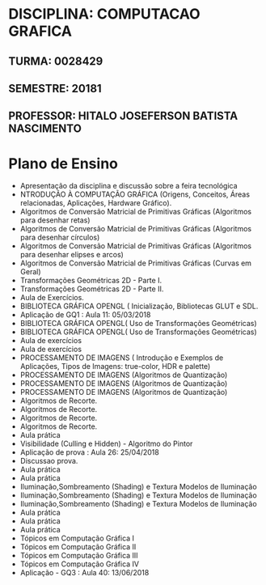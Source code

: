 # DISCIPLINA: COMPUTACAO GRAFICA

## TURMA: 0028429 

## SEMESTRE: 20181

## PROFESSOR: HITALO JOSEFERSON BATISTA NASCIMENTO

# Plano de Ensino 

- Apresentação da disciplina e discussão sobre a feira tecnológica
- NTRODUÇÃO À COMPUTAÇÃO GRÁFICA (Origens, Conceitos, Áreas relacionadas, Aplicações, Hardware Gráfico).
- Algoritmos de Conversão Matricial de Primitivas Gráficas (Algoritmos para desenhar retas)	
- Algoritmos de Conversão Matricial de Primitivas Gráficas (Algoritmos para desenhar círculos)	
- Algoritmos de Conversão Matricial de Primitivas Gráficas (Algoritmos para desenhar elipses e arcos)	
- Algoritmos de Conversão Matricial de Primitivas Gráficas (Curvas em Geral)	
- Transformações Geométricas 2D - Parte I.	
- Transformações Geométricas 2D - Parte II.	
- Aula de Exercícios.
- BIBLIOTECA GRÁFICA OPENGL ( Inicialização, Bibliotecas GLUT e SDL.	
- Aplicação de GQ1 : Aula 11: 05/03/2018
- BIBLIOTECA GRÁFICA OPENGL( Uso de Transformações Geométricas)
- BIBLIOTECA GRÁFICA OPENGL( Uso de Transformações Geométricas)
- Aula de exercícios
- Aula de exercícios
- PROCESSAMENTO DE IMAGENS ( Introdução e Exemplos de Aplicações, Tipos de Imagens: true-color, HDR e palette)
- PROCESSAMENTO DE IMAGENS (Algoritmos de Quantização)	
- PROCESSAMENTO DE IMAGENS (Algoritmos de Quantização)	
- PROCESSAMENTO DE IMAGENS (Algoritmos de Quantização)	
- Algoritmos de Recorte.	
- Algoritmos de Recorte.	
- Algoritmos de Recorte.	
- Algoritmos de Recorte.
- Aula prática
- Visibilidade (Culling e Hidden) - Algoritmo do Pintor	
- Aplicação de prova : Aula 26: 25/04/2018
- Discussao prova.
- Aula prática
- Aula prática
- Iluminação,Sombreamento (Shading) e Textura Modelos de Iluminação	
- Iluminação,Sombreamento (Shading) e Textura Modelos de Iluminação
- Iluminação,Sombreamento (Shading) e Textura Modelos de Iluminação
- Aula prática
- Aula prática
- Aula prática
- Tópicos em Computação Gráfica	I
- Tópicos em Computação Gráfica	II
- Tópicos em Computação Gráfica	III
- Tópicos em Computação Gráfica	 IV
- Aplicação - GQ3	: Aula 40: 13/06/2018




